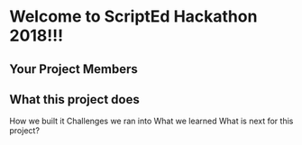 # Welcome to ScriptEd Hackathon 2018!!!


## Your Project Members


## What this project does
How we built it
Challenges we ran into
What we learned
What is next for this project?








